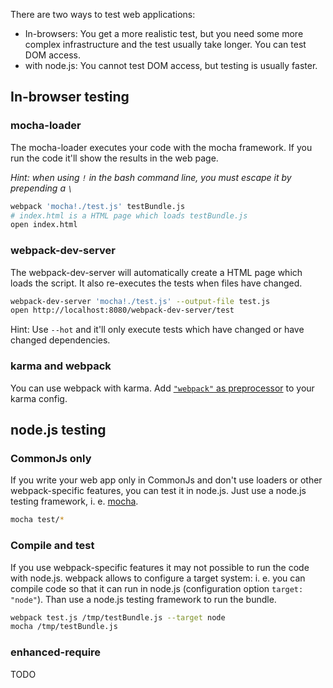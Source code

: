 There are two ways to test web applications:

* In-browsers: You get a more realistic test, but you need some more complex infrastructure and the test usually take longer. You can test DOM access.
* with node.js: You cannot test DOM access, but testing is usually faster.

## In-browser testing

### mocha-loader

The mocha-loader executes your code with the mocha framework. If you run the code it'll show the results in the web page.

*Hint: when using `!` in the bash command line, you must escape it by prepending a `\`*

``` sh
webpack 'mocha!./test.js' testBundle.js
# index.html is a HTML page which loads testBundle.js
open index.html
```

### webpack-dev-server

The webpack-dev-server will automatically create a HTML page which loads the script. It also re-executes the tests when files have changed.

``` sh
webpack-dev-server 'mocha!./test.js' --output-file test.js
open http://localhost:8080/webpack-dev-server/test
```

Hint: Use `--hot` and it'll only execute tests which have changed or have changed dependencies.

### karma and webpack

You can use webpack with karma. Add [`"webpack"` as preprocessor](https://github.com/webpack/karma-webpack) to your karma config.


## node.js testing

### CommonJs only

If you write your web app only in CommonJs and don't use loaders or other webpack-specific features, you can test it in node.js. Just use a node.js testing framework, i. e. [mocha](http://visionmedia.github.io/mocha/).

``` sh
mocha test/*
```

### Compile and test

If you use webpack-specific features it may not possible to run the code with node.js. webpack allows to configure a target system: i. e. you can compile code so that it can run in node.js (configuration option `target: "node"`). Than use a node.js testing framework to run the bundle.

``` sh
webpack test.js /tmp/testBundle.js --target node
mocha /tmp/testBundle.js
```

### enhanced-require

TODO